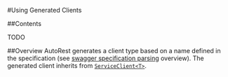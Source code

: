 #Using Generated Clients

##Contents

TODO


##Overview
AutoRest generates a client type based on a name defined in the specification (see [swagger specification parsing](swagger.md) overview). The generated client inherits from [`ServiceClient<T>`](../Microsoft.Rest/ClientRuntime/ServiceClient.cs).